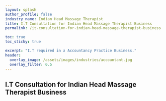 ```yaml
---
layout: splash 
author_profile: false 
industry_name: Indian Head Massage Therapist
title: I.T Consultation for Indian Head Massage Therapist Business
permalink: /it-consultation-for-indian-head-massage-therapist-business

toc: true
toc_sticky: true

excerpt: "I.T required in a Accountancy Practice Business."
header:
  overlay_image: /assets/images/industries/accountant.jpg
  overlay_filter: 0.5 
---
```


## I.T Consultation for Indian Head Massage Therapist Business